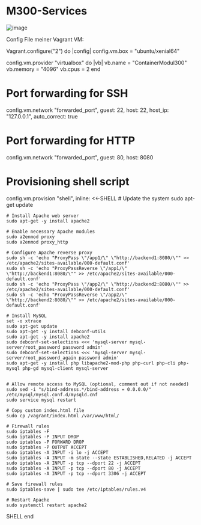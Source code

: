 # M300-Services
![image](https://github.com/norawrld/M300-Services/assets/87812697/6c1b5e7c-8296-4b8a-9d7d-1cda0d5b27d0)


Config File meiner Vagrant VM:

Vagrant.configure("2") do |config|
  config.vm.box = "ubuntu/xenial64"

  config.vm.provider "virtualbox" do |vb|
    vb.name = "ContainerModul300"
    vb.memory = "4096"
    vb.cpus = 2
  end

  # Port forwarding for SSH
  config.vm.network "forwarded_port", guest: 22, host: 22, host_ip: "127.0.0.1", auto_correct: true

  # Port forwarding for HTTP
  config.vm.network "forwarded_port", guest: 80, host: 8080

  # Provisioning shell script
  config.vm.provision "shell", inline: <<-SHELL
    # Update the system
    sudo apt-get update

    # Install Apache web server
    sudo apt-get -y install apache2

    # Enable necessary Apache modules
    sudo a2enmod proxy
    sudo a2enmod proxy_http

    # Configure Apache reverse proxy
    sudo sh -c 'echo "ProxyPass \"/app1/\" \"http://backend1:8080/\"" >> /etc/apache2/sites-available/000-default.conf'
    sudo sh -c 'echo "ProxyPassReverse \"/app1/\" \"http://backend1:8080/\"" >> /etc/apache2/sites-available/000-default.conf'
    sudo sh -c 'echo "ProxyPass \"/app2/\" \"http://backend2:8080/\"" >> /etc/apache2/sites-available/000-default.conf'
    sudo sh -c 'echo "ProxyPassReverse \"/app2/\" \"http://backend2:8080/\"" >> /etc/apache2/sites-available/000-default.conf'

    # Install MySQL
    set -o xtrace
    sudo apt-get update
    sudo apt-get -y install debconf-utils 
    sudo apt-get -y install apache2 
    sudo debconf-set-selections <<< 'mysql-server mysql-server/root_password password admin'
    sudo debconf-set-selections <<< 'mysql-server mysql-server/root_password_again password admin'
    sudo apt-get -y install php libapache2-mod-php php-curl php-cli php-mysql php-gd mysql-client mysql-server
    

    # Allow remote access to MySQL (optional, comment out if not needed)
    sudo sed -i "s/bind-address.*/bind-address = 0.0.0.0/" /etc/mysql/mysql.conf.d/mysqld.cnf
    sudo service mysql restart
    
    # Copy custom index.html file
    sudo cp /vagrant/index.html /var/www/html/

    # Firewall rules
    sudo iptables -F
    sudo iptables -P INPUT DROP
    sudo iptables -P FORWARD DROP
    sudo iptables -P OUTPUT ACCEPT
    sudo iptables -A INPUT -i lo -j ACCEPT
    sudo iptables -A INPUT -m state --state ESTABLISHED,RELATED -j ACCEPT
    sudo iptables -A INPUT -p tcp --dport 22 -j ACCEPT
    sudo iptables -A INPUT -p tcp --dport 80 -j ACCEPT
    sudo iptables -A INPUT -p tcp --dport 3306 -j ACCEPT

    # Save firewall rules
    sudo iptables-save | sudo tee /etc/iptables/rules.v4

    # Restart Apache
    sudo systemctl restart apache2
  SHELL
end



